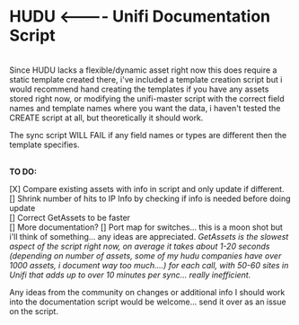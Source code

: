 <h1>HUDU <---- Unifi Documentation Script</h1><br>
Since HUDU lacks a flexible/dynamic asset right now this does require a static template created there, i've included a template creation script but i would recommend hand creating the templates if you have any assets stored right now, or modifying the unifi-master script with the correct field names and template names where you want the data, i haven't tested the CREATE script at all, but theoretically it should work.<br>

The sync script WILL FAIL if any field names or types are different then the template specifies.<br><br>

<b>TO DO:<br></b>

[X] Compare existing assets with info in script and only update if different.<br>
[] Shrink number of hits to IP Info by checking if info is needed before doing update<br>
[] Correct GetAssets to be faster<br>
[] More documentation?
[] Port map for switches... this is a moon shot but i'll think of something... any ideas are appreciated.
<i>GetAssets is the slowest aspect of the script right now, on average it takes about 1-20 seconds (depending on number of assets, some of my hudu companies have over 1000 assets, i document way too much....) for each call, with 50-60 sites in Unifi that adds up to over 10 minutes per sync... really inefficient.</i><br>

Any ideas from the community on changes or additional info I should work into the documentation script would be welcome... send it over as an issue on the script.

